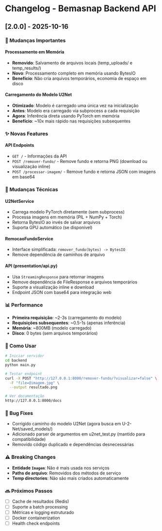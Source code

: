 # Changelog - Bemasnap Backend API

## [2.0.0] - 2025-10-16

### 🎉 Mudanças Importantes

#### Processamento em Memória
- **Removido**: Salvamento de arquivos locais (temp_uploads/ e temp_results/)
- **Novo**: Processamento completo em memória usando BytesIO
- **Benefício**: Não cria arquivos temporários, economia de espaço em disco

#### Carregamento do Modelo U2Net
- **Otimizado**: Modelo é carregado uma única vez na inicialização
- **Antes**: Modelo era carregado via subprocess a cada requisição
- **Agora**: Inferência direta usando PyTorch em memória
- **Benefício**: ~10x mais rápido nas requisições subsequentes

### ✨ Novas Features

#### API Endpoints
- `GET /` - Informações da API
- `POST /remover-fundo/` - Remove fundo e retorna PNG (download ou visualização inline)
- `POST /processar-imagem/` - Remove fundo e retorna JSON com imagens em base64

### 🔧 Mudanças Técnicas

#### U2NetService
- Carrega modelo PyTorch diretamente (sem subprocess)
- Processa imagens em memória (PIL + NumPy + Torch)
- Retorna BytesIO ao invés de salvar arquivos
- Suporta GPU automático (se disponível)

#### RemocaoFundoService
- Interface simplificada: `remover_fundo(bytes) -> BytesIO`
- Remove dependência de caminhos de arquivo

#### API (presentation/api.py)
- Usa `StreamingResponse` para retornar imagens
- Remove dependência de FileResponse e arquivos temporários
- Suporte a visualização inline e download
- Endpoint JSON com base64 para integração web

### 📊 Performance

- **Primeira requisição**: ~2-3s (carregamento do modelo)
- **Requisições subsequentes**: ~0.5-1s (apenas inferência)
- **Memória**: ~800MB (modelo carregado)
- **Disco**: 0 bytes (sem arquivos temporários)

### 🚀 Como Usar

```bash
# Iniciar servidor
cd backend
python main.py

# Testar endpoint
curl -X POST "http://127.0.0.1:8000/remover-fundo/?visualizar=false" \
  -F "file=@imagem.jpg" \
  --output resultado.png

# Ver documentação
http://127.0.0.1:8000/docs
```

### 🐛 Bug Fixes

- Corrigido caminho do modelo U2Net (agora busca em U-2-Net/saved_models/)
- Adicionado parser de argumentos em u2net_test.py (mantido para compatibilidade)
- Removido código duplicado e dependências desnecessárias

### ⚠️ Breaking Changes

- **Entidade `Imagem`**: Não é mais usada nos serviços
- **Paths de arquivo**: Removidos dos métodos de serviço
- **Temp directories**: Não são mais criados automaticamente

### 🔜 Próximos Passos

- [ ] Cache de resultados (Redis)
- [ ] Suporte a batch processing
- [ ] Métricas e logging estruturado
- [ ] Docker containerization
- [ ] Health check endpoints

